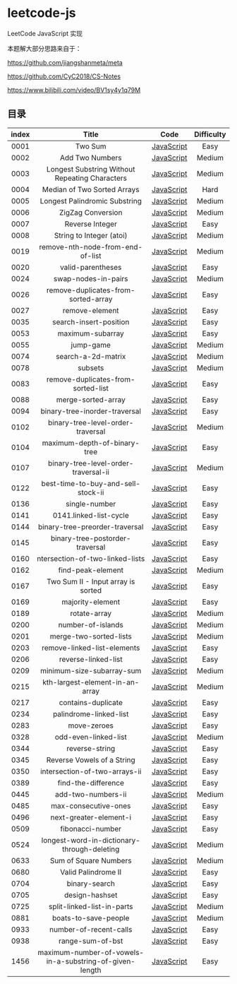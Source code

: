 # leetcode-js

LeetCode JavaScript 实现

本题解大部分思路来自于：

https://github.com/jiangshanmeta/meta

https://github.com/CyC2018/CS-Notes

https://www.bilibili.com/video/BV1sy4y1q79M

## 目录

| index |                          Title                          |                                                                 Code                                                                  | Difficulty |
| :---: | :-----------------------------------------------------: | :-----------------------------------------------------------------------------------------------------------------------------------: | :--------: |
| 0001  |                         Two Sum                         |                         [JavaScript](https://github.com/atzhtianyu/leetcode-js/blob/main/src/0001.two-sum.js)                         |    Easy    |
| 0002  |                     Add Two Numbers                     |                     [JavaScript](https://github.com/atzhtianyu/leetcode-js/blob/main/src/0002.add-two-numbers.js)                     |   Medium   |
| 0003  |     Longest Substring Without Repeating Characters      |     [JavaScript](https://github.com/atzhtianyu/leetcode-js/blob/main/src/0003.longest-substring-without-repeating-characters.js)      |   Medium   |
| 0004  |               Median of Two Sorted Arrays               |               [JavaScript](https://github.com/atzhtianyu/leetcode-js/blob/main/src/0004.median-of-two-sorted-arrays.js)               |    Hard    |
| 0005  |              Longest Palindromic Substring              |              [JavaScript](https://github.com/atzhtianyu/leetcode-js/blob/main/src/0005.longest-palindromic-substring.js)              |   Medium   |
| 0006  |                    ZigZag Conversion                    |                    [JavaScript](https://github.com/atzhtianyu/leetcode-js/blob/main/src/0006.zigzag-conversion.js)                    |   Medium   |
| 0007  |                     Reverse Integer                     |                     [JavaScript](https://github.com/atzhtianyu/leetcode-js/blob/main/src/0007.reverse-integer.js)                     |    Easy    |
| 0008  |                String to Integer (atoi)                 |                 [JavaScript](https://github.com/atzhtianyu/leetcode-js/blob/main/src/0008.string-to-integer-atoi.js)                  |   Medium   |
| 0019  |            remove-nth-node-from-end-of-list             |            [JavaScript](https://github.com/atzhtianyu/leetcode-js/blob/main/src/0019.remove-nth-node-from-end-of-list.js)             |   Medium   |
| 0020  |                    valid-parentheses                    |                    [JavaScript](https://github.com/atzhtianyu/leetcode-js/blob/main/src/0020.valid-parentheses.js)                    |    Easy    |
| 0024  |                   swap-nodes-in-pairs                   |                   [JavaScript](https://github.com/atzhtianyu/leetcode-js/blob/main/src/0024.swap-nodes-in-pairs.js)                   |   Medium   |
| 0026  |           remove-duplicates-from-sorted-array           |           [JavaScript](https://github.com/atzhtianyu/leetcode-js/blob/main/src/0026.remove-duplicates-from-sorted-array.js)           |    Easy    |
| 0027  |                     remove-element                      |                     [JavaScript](https://github.com/atzhtianyu/leetcode-js/blob/main/src/0027.remove-element.js)                      |    Easy    |
| 0035  |                 search-insert-position                  |                 [JavaScript](https://github.com/atzhtianyu/leetcode-js/blob/main/src/0035.search-insert-position.js)                  |    Easy    |
| 0053  |                    maximum-subarray                     |                    [JavaScript](https://github.com/atzhtianyu/leetcode-js/blob/main/src/0053.maximum-subarray.js)                     |    Easy    |
| 0055  |                        jump-game                        |                        [JavaScript](https://github.com/atzhtianyu/leetcode-js/blob/main/src/0055.jump-game.js)                        |   Medium   |
| 0074  |                   search-a-2d-matrix                    |                   [JavaScript](https://github.com/atzhtianyu/leetcode-js/blob/main/src/0074.search-a-2d-matrix.js)                    |   Medium   |
| 0078  |                         subsets                         |                         [JavaScript](https://github.com/atzhtianyu/leetcode-js/blob/main/src/0078.subsets.js)                         |   Medium   |
| 0083  |           remove-duplicates-from-sorted-list            |           [JavaScript](https://github.com/atzhtianyu/leetcode-js/blob/main/src/0083.remove-duplicates-from-sorted-list.js)            |    Easy    |
| 0088  |                   merge-sorted-array                    |                   [JavaScript](https://github.com/atzhtianyu/leetcode-js/blob/main/src/0088.merge-sorted-array.js)                    |    Easy    |
| 0094  |              binary-tree-inorder-traversal              |              [JavaScript](https://github.com/atzhtianyu/leetcode-js/blob/main/src/0094.binary-tree-inorder-traversal.js)              |    Easy    |
| 0102  |            binary-tree-level-order-traversal            |            [JavaScript](https://github.com/atzhtianyu/leetcode-js/blob/main/src/0102.binary-tree-level-order-traversal.js)            |   Medium   |
| 0104  |              maximum-depth-of-binary-tree               |              [JavaScript](https://github.com/atzhtianyu/leetcode-js/blob/main/src/0104.maximum-depth-of-binary-tree.js)               |    Easy    |
| 0107  |          binary-tree-level-order-traversal-ii           |          [JavaScript](https://github.com/atzhtianyu/leetcode-js/blob/main/src/0107.binary-tree-level-order-traversal-ii.js)           |   Medium   |
| 0122  |           best-time-to-buy-and-sell-stock-ii            |           [JavaScript](https://github.com/atzhtianyu/leetcode-js/blob/main/src/0122.best-time-to-buy-and-sell-stock-ii.js)            |    Easy    |
| 0136  |                      single-number                      |                      [JavaScript](https://github.com/atzhtianyu/leetcode-js/blob/main/src/0136.single-number.js)                      |    Easy    |
| 0141  |                 0141.linked-list-cycle                  |                    [JavaScript](https://github.com/atzhtianyu/leetcode-js/blob/main/src/0141.linked-list-cycle.js)                    |    Easy    |
| 0144  |             binary-tree-preorder-traversal              |             [JavaScript](https://github.com/atzhtianyu/leetcode-js/blob/main/src/0144.binary-tree-preorder-traversal.js)              |    Easy    |
| 0145  |             binary-tree-postorder-traversal             |             [JavaScript](https://github.com/atzhtianyu/leetcode-js/blob/main/src/0145.binary-tree-postorder-traversal.js)             |    Easy    |
| 0160  |             ntersection-of-two-linked-lists             |            [JavaScript](https://github.com/atzhtianyu/leetcode-js/blob/main/src/0160.intersection-of-two-linked-lists.js)             |    Easy    |
| 0162  |                    find-peak-element                    |                    [JavaScript](https://github.com/atzhtianyu/leetcode-js/blob/main/src/0162.find-peak-element.js)                    |   Medium   |
| 0167  |           Two Sum II - Input array is sorted            |            [JavaScript](https://github.com/atzhtianyu/leetcode-js/blob/main/src/0167.two-sum-ii-input-array-is-sorted.js)             |    Easy    |
| 0169  |                    majority-element                     |                    [JavaScript](https://github.com/atzhtianyu/leetcode-js/blob/main/src/0169.majority-element.js)                     |    Easy    |
| 0189  |                      rotate-array                       |                      [JavaScript](https://github.com/atzhtianyu/leetcode-js/blob/main/src/0189.rotate-array.js)                       |   Medium   |
| 0200  |                    number-of-islands                    |                    [JavaScript](https://github.com/atzhtianyu/leetcode-js/blob/main/src/0200.number-of-islands.js)                    |   Medium   |
| 0201  |                 merge-two-sorted-lists                  |                 [JavaScript](https://github.com/atzhtianyu/leetcode-js/blob/main/src/0201.merge-two-sorted-lists.js)                  |   Medium   |
| 0203  |               remove-linked-list-elements               |               [JavaScript](https://github.com/atzhtianyu/leetcode-js/blob/main/src/0203.remove-linked-list-elements.js)               |    Easy    |
| 0206  |                   reverse-linked-list                   |                   [JavaScript](https://github.com/atzhtianyu/leetcode-js/blob/main/src/0206.reverse-linked-list.js)                   |    Easy    |
| 0209  |                minimum-size-subarray-sum                |                [JavaScript](https://github.com/atzhtianyu/leetcode-js/blob/main/src/0209.minimum-size-subarray-sum.js)                |   Medium   |
| 0215  |             kth-largest-element-in-an-array             |             [JavaScript](https://github.com/atzhtianyu/leetcode-js/blob/main/src/0215.kth-largest-element-in-an-array.js)             |   Medium   |
| 0217  |                   contains-duplicate                    |                    [JavaScript](https://github.com/atzhtianyu/leetcode-js/blob/main/src/0200.number-of-islands.js)                    |    Easy    |
| 0234  |                 palindrome-linked-list                  |                 [JavaScript](https://github.com/atzhtianyu/leetcode-js/blob/main/src/0234.palindrome-linked-list.js)                  |    Easy    |
| 0283  |                       move-zeroes                       |                       [JavaScript](https://github.com/atzhtianyu/leetcode-js/blob/main/src/0283.move-zeroes.js)                       |    Easy    |
| 0328  |                  odd-even-linked-list                   |                  [JavaScript](https://github.com/atzhtianyu/leetcode-js/blob/main/src/0328.odd-even-linked-list.js)                   |   Medium   |
| 0344  |                     reverse-string                      |                     [JavaScript](https://github.com/atzhtianyu/leetcode-js/blob/main/src/0344.reverse-string.js)                      |    Easy    |
| 0345  |               Reverse Vowels of a String                |               [JavaScript](https://github.com/atzhtianyu/leetcode-js/blob/main/src/0345.reverse-vowels-of-a-string.js)                |    Easy    |
| 0350  |               intersection-of-two-arrays-ii                |               [JavaScript](https://github.com/atzhtianyu/leetcode-js/blob/main/src/0350.intersection-of-two-arrays-ii.js)                |    Easy    |
| 0389  |                   find-the-difference                   |                   [JavaScript](https://github.com/atzhtianyu/leetcode-js/blob/main/src/0389.find-the-difference.js)                   |    Easy    |
| 0445  |                   add-two-numbers-ii                    |                   [JavaScript](https://github.com/atzhtianyu/leetcode-js/blob/main/src/0445.add-two-numbers-ii.js)                    |   Medium   |
| 0485  |                  max-consecutive-ones                   |                  [JavaScript](https://github.com/atzhtianyu/leetcode-js/blob/main/src/0485.max-consecutive-ones.js)                   |    Easy    |
| 0496  |                 next-greater-element-i                  |               [JavaScript](https://github.com/atzhtianyu/leetcode-js/blob/main/src/0345.reverse-vowels-of-a-string.js)                |    Easy    |
| 0509  |                    fibonacci-number                     |                    [JavaScript](https://github.com/atzhtianyu/leetcode-js/blob/main/src/0509.fibonacci-number.js)                     |    Easy    |
| 0524  |       longest-word-in-dictionary-through-deleting       |       [JavaScript](https://github.com/atzhtianyu/leetcode-js/blob/main/src/0524.longest-word-in-dictionary-through-deleting.js)       |   Medium   |
| 0633  |                  Sum of Square Numbers                  |                  [JavaScript](https://github.com/atzhtianyu/leetcode-js/blob/main/src/0633.sum-of-square-numbers.js)                  |   Medium   |
| 0680  |                   Valid Palindrome II                   |                   [JavaScript](https://github.com/atzhtianyu/leetcode-js/blob/main/src/0680.valid-palindrome-ii.js)                   |    Easy    |
| 0704  |                      binary-search                      |                      [JavaScript](https://github.com/atzhtianyu/leetcode-js/blob/main/src/0704.binary-search.js)                      |    Easy    |
| 0705  |                     design-hashset                      |                     [JavaScript](https://github.com/atzhtianyu/leetcode-js/blob/main/src/0705.design-hashset.js)                      |    Easy    |
| 0725  |               split-linked-list-in-parts                |               [JavaScript](https://github.com/atzhtianyu/leetcode-js/blob/main/src/0725.split-linked-list-in-parts.js)                |   Medium   |
| 0881  |                  boats-to-save-people                   |                  [JavaScript](https://github.com/atzhtianyu/leetcode-js/blob/main/src/0881.boats-to-save-people.js)                   |   Medium   |
| 0933  |                 number-of-recent-calls                  |                 [JavaScript](https://github.com/atzhtianyu/leetcode-js/blob/main/src/0933.number-of-recent-calls.js)                  |    Easy    |
| 0938  |                    range-sum-of-bst                     |                    [JavaScript](https://github.com/atzhtianyu/leetcode-js/blob/main/src/0938.range-sum-of-bst.js)                     |    Easy    |
| 1456  | maximum-number-of-vowels-in-a-substring-of-given-length | [JavaScript](https://github.com/atzhtianyu/leetcode-js/blob/main/src/1456.maximum-number-of-vowels-in-a-substring-of-given-length.js) |    Easy    |
